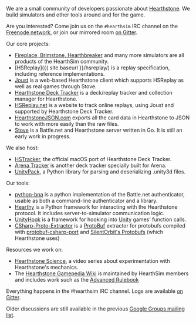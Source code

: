 We are a small community of developers passionate about [Hearthstone](http://playhearthstone.com).
We build simulators and other tools around and for the game.

Are you interested? Come join us on the `#hearthsim` IRC channel on the
[Freenode network](https://webchat.freenode.net/), or join our mirrored room [on Gitter](https://gitter.im/HearthSim/HearthSim).

Our core projects:

 * [Fireplace, Brimstone, Hearthbreaker](/simulators/) and many more simulators are all products of the HearthSim community.
 * [HSReplay]({{ site.baseurl }}/hsreplay/) is a replay specification, including reference implementations.
 * [Joust](/joust/) is a web-based Hearthstone client which supports HSReplay as well as real games through Stove.
 * [Hearthstone Deck Tracker](https://hsdecktracker.net) is a deck/replay tracker and collection manager for Hearthstone.
 * [HSReplay.net](https://hsreplay.net) is a website to track online replays, using Joust and supported by Hearthstone Deck Tracker.
 * [HearthstoneJSON.com](https://hearthstonejson.com/) exports all the card data in Hearthstone to JSON to work with more easily than the raw files.
 * [Stove](/stove/) is a Battle.net and Hearthstone server written in Go. It is still an early work in progress.

We also host:

 * [HSTracker](https://github.com/HearthSim/HSTracker), the official macOS port of Hearthstone Deck Tracker.
 * [Arena Tracker](https://github.com/supertriodo/Arena-Tracker) is another deck tracker specially built for Arena.
 * [UnityPack](https://github.com/hearthsim/python-unitypack), a Python library for parsing and deserializing .unity3d files.

Our tools:

 * [python-bna](https://github.com/jleclanche/python-bna) is a python implementation of the Battle.net authenticator, usable as both a command-line authenticator and a library.
 * [Hearthy](https://github.com/HearthSim/Hearthy) is a Python framework for interacting with the Hearthstone protocol. It includes server-to-simulator communication logic.
 * [UnityHook](https://github.com/HearthSim/UnityHook) is a framework for hooking into [Unity](https://unity3d.com/) games' function calls.
 * [CSharp-Proto-Extractor](https://github.com/HearthSim/csharp-proto-extractor) is a [ProtoBuf](https://developers.google.com/protocol-buffers/) extractor for protobufs compiled with [protobuf-csharp-port](https://github.com/jskeet/protobuf-csharp-port) and [SilentOrbit's Protobufs](https://github.com/hultqvist/ProtoBuf) (which Hearthstone uses)

Resources we work on:

 * [Hearthstone Science](https://www.youtube.com/c/HearthstoneScience), a video series about experimentation with Hearthstone's mechanics.
 * The [Hearthstone Gamepedia Wiki](http://hearthstone.gamepedia.com/) is maintained by HearthSim members and includes work such as the [Advanced Rulebook](http://hearthstone.gamepedia.com/Advanced_rulebook)

Everything happens in the #hearthsim IRC channel.
Logs are available [on Gitter](https://gitter.im/HearthSim/HearthSim).

Older discussions are still available in the previous [Google Groups mailing list](https://groups.google.com/forum/#!forum/hearthstone-simulator-dev).
